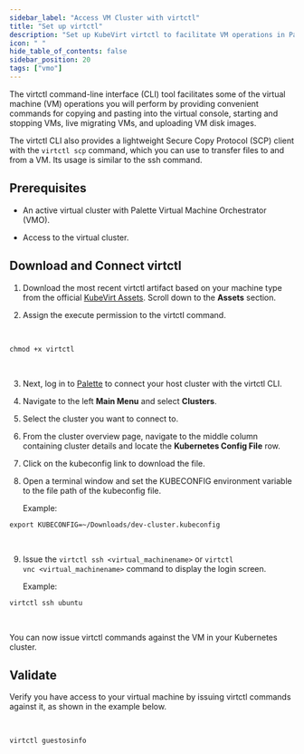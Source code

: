 ```yaml
---
sidebar_label: "Access VM Cluster with virtctl"
title: "Set up virtctl"
description: "Set up KubeVirt virtctl to facilitate VM operations in Palette Virtual Machine Orchestrator"
icon: " "
hide_table_of_contents: false
sidebar_position: 20
tags: ["vmo"]
---
```


The virtctl command-line interface (CLI) tool facilitates some of the virtual machine (VM) operations you will perform
by providing convenient commands for copying and pasting into the virtual console, starting and stopping VMs, live
migrating VMs, and uploading VM disk images.

The virtctl CLI also provides a lightweight Secure Copy Protocol (SCP) client with the `virtctl scp` command, which you
can use to transfer files to and from a VM. Its usage is similar to the ssh command.

## Prerequisites

- An active virtual cluster with Palette Virtual Machine Orchestrator (VMO).

- Access to the virtual cluster.

## Download and Connect virtctl

1. Download the most recent virtctl artifact based on your machine type from the official
   [KubeVirt Assets](https://github.com/kubevirt/kubevirt/releases/tag/v0.60.0-alpha.0). Scroll down to the **Assets**
   section.

2. Assign the execute permission to the virtctl command.

<br />

```shell
chmod +x virtctl
```

<br />

3. Next, log in to [Palette](https://console.spectrocloud.com) to connect your host cluster with the virtctl CLI.

4. Navigate to the left **Main Menu** and select **Clusters**.

5. Select the cluster you want to connect to.

6. From the cluster overview page, navigate to the middle column containing cluster details and locate the **Kubernetes
   Config File** row.

7. Click on the kubeconfig link to download the file.

8. Open a terminal window and set the KUBECONFIG environment variable to the file path of the kubeconfig file.

   Example:

```shell
export KUBECONFIG=~/Downloads/dev-cluster.kubeconfig
```

<br />

9. Issue the `virtctl ssh <virtual_machinename>` or `virtctl vnc <virtual_machinename>` command to display the login
   screen.

   Example:

```shell
virtctl ssh ubuntu
```

<br />

You can now issue virtctl commands against the VM in your Kubernetes cluster.

## Validate

Verify you have access to your virtual machine by issuing virtctl commands against it, as shown in the example below.

<br />

```bash
virtctl guestosinfo
```
